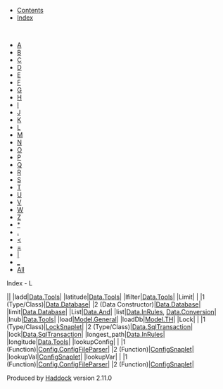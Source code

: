 -   [Contents](index.html)
-   [Index](doc-index.html)

 

-   [A](doc-index-A.html)
-   [B](doc-index-B.html)
-   [C](doc-index-C.html)
-   [D](doc-index-D.html)
-   [E](doc-index-E.html)
-   [F](doc-index-F.html)
-   [G](doc-index-G.html)
-   [H](doc-index-H.html)
-   [I](doc-index-I.html)
-   [J](doc-index-J.html)
-   [K](doc-index-K.html)
-   [L](doc-index-L.html)
-   [M](doc-index-M.html)
-   [N](doc-index-N.html)
-   [O](doc-index-O.html)
-   [P](doc-index-P.html)
-   [Q](doc-index-Q.html)
-   [R](doc-index-R.html)
-   [S](doc-index-S.html)
-   [T](doc-index-T.html)
-   [U](doc-index-U.html)
-   [V](doc-index-V.html)
-   [W](doc-index-W.html)
-   [Z](doc-index-Z.html)
-   [\*](doc-index-42.html)
-   [.](doc-index-46.html)
-   [\<](doc-index-60.html)
-   [=](doc-index-61.html)
-   [|](doc-index-124.html)
-   [\_](doc-index-95.html)
-   [All](doc-index-All.html)

Index - L

||
|ladd|[Data.Tools](Data-Tools.html#v:ladd)|
|latitude|[Data.Tools](Data-Tools.html#v:latitude)|
|lfilter|[Data.Tools](Data-Tools.html#v:lfilter)|
|Limit| |
|1 (Type/Class)|[Data.Database](Data-Database.html#t:Limit)|
|2 (Data Constructor)|[Data.Database](Data-Database.html#v:Limit)|
|limit|[Data.Database](Data-Database.html#v:limit)|
|List|[Data.And](Data-And.html#v:List)|
|list|[Data.InRules](Data-InRules.html#v:list), [Data.Conversion](Data-Conversion.html#v:list)|
|lnub|[Data.Tools](Data-Tools.html#v:lnub)|
|load|[Model.General](Model-General.html#v:load)|
|loadDb|[Model.TH](Model-TH.html#v:loadDb)|
|Lock| |
|1 (Type/Class)|[LockSnaplet](LockSnaplet.html#t:Lock)|
|2 (Type/Class)|[Data.SqlTransaction](Data-SqlTransaction.html#t:Lock)|
|lock|[Data.SqlTransaction](Data-SqlTransaction.html#v:lock)|
|longest\_path|[Data.InRules](Data-InRules.html#v:longest_path)|
|longitude|[Data.Tools](Data-Tools.html#v:longitude)|
|lookupConfig| |
|1 (Function)|[Config.ConfigFileParser](Config-ConfigFileParser.html#v:lookupConfig)|
|2 (Function)|[ConfigSnaplet](ConfigSnaplet.html#v:lookupConfig)|
|lookupVal|[ConfigSnaplet](ConfigSnaplet.html#v:lookupVal)|
|lookupVar| |
|1 (Function)|[Config.ConfigFileParser](Config-ConfigFileParser.html#v:lookupVar)|
|2 (Function)|[ConfigSnaplet](ConfigSnaplet.html#v:lookupVar)|

Produced by [Haddock](http://www.haskell.org/haddock/) version 2.11.0
